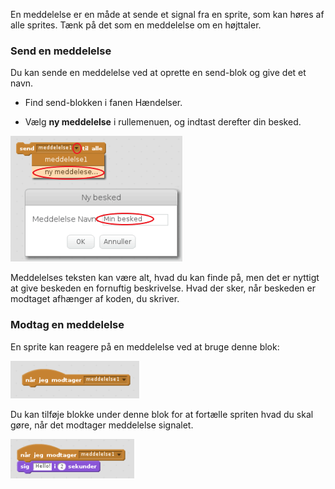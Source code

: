 En meddelelse er en måde at sende et signal fra en sprite, som kan høres af alle sprites. Tænk på det som en meddelelse om en højttaler.

### Send en meddelelse

Du kan sende en meddelelse ved at oprette en send-blok og give det et navn.

+ Find send-blokken i fanen Hændelser.

+ Vælg **ny meddelelse** i rullemenuen, og indtast derefter din besked.

![Opret en meddelelse](images/create-a-broadcast.png)

Meddelelses teksten kan være alt, hvad du kan finde på, men det er nyttigt at give beskeden en fornuftig beskrivelse. Hvad der sker, når beskeden er modtaget afhænger af koden, du skriver.

### Modtag en meddelelse

En sprite kan reagere på en meddelelse ved at bruge denne blok:

![Modtag en meddelelse](images/receive-a-broadcast.png)

Du kan tilføje blokke under denne blok for at fortælle spriten hvad du skal gøre, når det modtager meddelelse signalet.

![Modtag eksempel](images/receive-example.png)